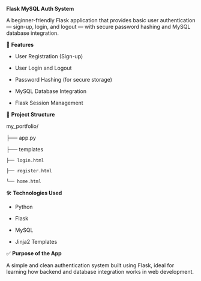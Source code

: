 **Flask MySQL Auth System**

A beginner-friendly Flask application that provides basic user authentication — sign-up, login, and logout — with secure password hashing and MySQL database integration.

🚀 **Features**

* User Registration (Sign-up)

* User Login and Logout

* Password Hashing (for secure storage)

* MySQL Database Integration

* Flask Session Management

📁 **Project Structure**

my_portfolio/

├── app.py

├── templates

    ├── login.html

    ├── register.html

    └── home.html


🛠️ **Technologies Used**

* Python

* Flask

* MySQL

* Jinja2 Templates

✅ **Purpose of the App**

A simple and clean authentication system built using Flask, ideal for learning how backend and database integration works in web development.

